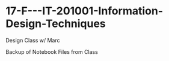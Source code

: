 # 17-F---IT-201001-Information-Design-Techniques
Design Class w/ Marc

Backup of Notebook Files from Class
